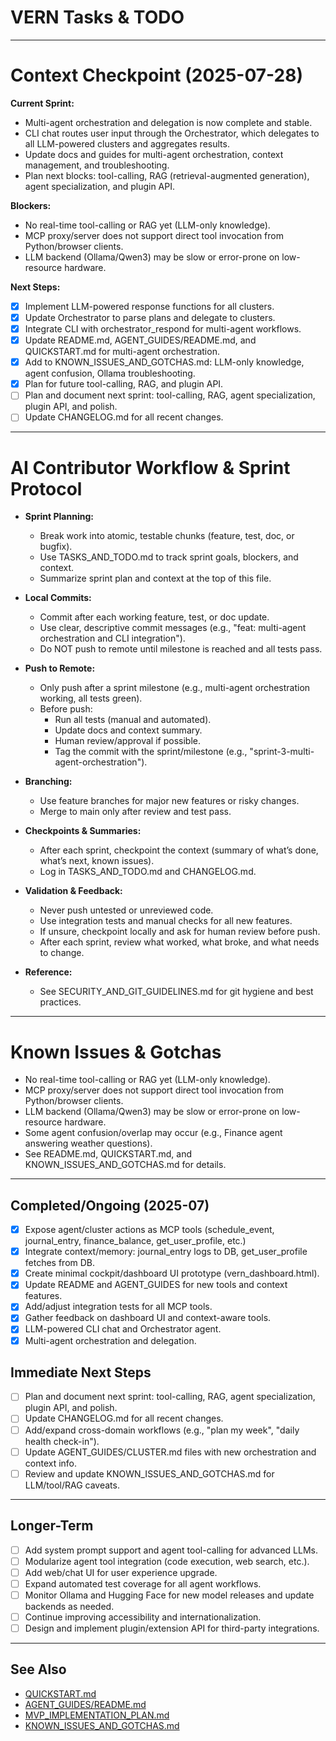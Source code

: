 # VERN Tasks & TODO

---

# Context Checkpoint (2025-07-28)

**Current Sprint:**  
- Multi-agent orchestration and delegation is now complete and stable.
- CLI chat routes user input through the Orchestrator, which delegates to all LLM-powered clusters and aggregates results.
- Update docs and guides for multi-agent orchestration, context management, and troubleshooting.
- Plan next blocks: tool-calling, RAG (retrieval-augmented generation), agent specialization, and plugin API.

**Blockers:**  
- No real-time tool-calling or RAG yet (LLM-only knowledge).
- MCP proxy/server does not support direct tool invocation from Python/browser clients.
- LLM backend (Ollama/Qwen3) may be slow or error-prone on low-resource hardware.

**Next Steps:**  
- [x] Implement LLM-powered response functions for all clusters.
- [x] Update Orchestrator to parse plans and delegate to clusters.
- [x] Integrate CLI with orchestrator_respond for multi-agent workflows.
- [x] Update README.md, AGENT_GUIDES/README.md, and QUICKSTART.md for multi-agent orchestration.
- [x] Add to KNOWN_ISSUES_AND_GOTCHAS.md: LLM-only knowledge, agent confusion, Ollama troubleshooting.
- [x] Plan for future tool-calling, RAG, and plugin API.
- [ ] Plan and document next sprint: tool-calling, RAG, agent specialization, plugin API, and polish.
- [ ] Update CHANGELOG.md for all recent changes.

---

# AI Contributor Workflow & Sprint Protocol

- **Sprint Planning:**  
  - Break work into atomic, testable chunks (feature, test, doc, or bugfix).
  - Use TASKS_AND_TODO.md to track sprint goals, blockers, and context.
  - Summarize sprint plan and context at the top of this file.

- **Local Commits:**  
  - Commit after each working feature, test, or doc update.
  - Use clear, descriptive commit messages (e.g., "feat: multi-agent orchestration and CLI integration").
  - Do NOT push to remote until milestone is reached and all tests pass.

- **Push to Remote:**  
  - Only push after a sprint milestone (e.g., multi-agent orchestration working, all tests green).
  - Before push:  
    - Run all tests (manual and automated).
    - Update docs and context summary.
    - Human review/approval if possible.
    - Tag the commit with the sprint/milestone (e.g., "sprint-3-multi-agent-orchestration").

- **Branching:**  
  - Use feature branches for major new features or risky changes.
  - Merge to main only after review and test pass.

- **Checkpoints & Summaries:**  
  - After each sprint, checkpoint the context (summary of what’s done, what’s next, known issues).
  - Log in TASKS_AND_TODO.md and CHANGELOG.md.

- **Validation & Feedback:**  
  - Never push untested or unreviewed code.
  - Use integration tests and manual checks for all new features.
  - If unsure, checkpoint locally and ask for human review before push.
  - After each sprint, review what worked, what broke, and what needs to change.

- **Reference:**  
  - See SECURITY_AND_GIT_GUIDELINES.md for git hygiene and best practices.

---

# Known Issues & Gotchas

- No real-time tool-calling or RAG yet (LLM-only knowledge).
- MCP proxy/server does not support direct tool invocation from Python/browser clients.
- LLM backend (Ollama/Qwen3) may be slow or error-prone on low-resource hardware.
- Some agent confusion/overlap may occur (e.g., Finance agent answering weather questions).
- See README.md, QUICKSTART.md, and KNOWN_ISSUES_AND_GOTCHAS.md for details.

---

## Completed/Ongoing (2025-07)

- [x] Expose agent/cluster actions as MCP tools (schedule_event, journal_entry, finance_balance, get_user_profile, etc.)
- [x] Integrate context/memory: journal_entry logs to DB, get_user_profile fetches from DB.
- [x] Create minimal cockpit/dashboard UI prototype (vern_dashboard.html).
- [x] Update README and AGENT_GUIDES for new tools and context features.
- [x] Add/adjust integration tests for all MCP tools.
- [x] Gather feedback on dashboard UI and context-aware tools.
- [x] LLM-powered CLI chat and Orchestrator agent.
- [x] Multi-agent orchestration and delegation.

## Immediate Next Steps

- [ ] Plan and document next sprint: tool-calling, RAG, agent specialization, plugin API, and polish.
- [ ] Update CHANGELOG.md for all recent changes.
- [ ] Add/expand cross-domain workflows (e.g., "plan my week", "daily health check-in").
- [ ] Update AGENT_GUIDES/CLUSTER.md files with new orchestration and context info.
- [ ] Review and update KNOWN_ISSUES_AND_GOTCHAS.md for LLM/tool/RAG caveats.

---

## Longer-Term

- [ ] Add system prompt support and agent tool-calling for advanced LLMs.
- [ ] Modularize agent tool integration (code execution, web search, etc.).
- [ ] Add web/chat UI for user experience upgrade.
- [ ] Expand automated test coverage for all agent workflows.
- [ ] Monitor Ollama and Hugging Face for new model releases and update backends as needed.
- [ ] Continue improving accessibility and internationalization.
- [ ] Design and implement plugin/extension API for third-party integrations.

---

## See Also

- [QUICKSTART.md](QUICKSTART.md)
- [AGENT_GUIDES/README.md](AGENT_GUIDES/README.md)
- [MVP_IMPLEMENTATION_PLAN.md](MVP_IMPLEMENTATION_PLAN.md)
- [KNOWN_ISSUES_AND_GOTCHAS.md](KNOWN_ISSUES_AND_GOTCHAS.md)
